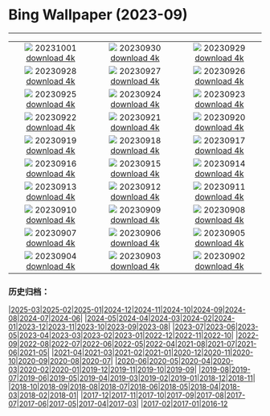 # Bing Wallpaper (2023-09)
**************
| | | |
| :----: | :----: | :----: |
| ![](https://www.bing.com/th?id=OHR.LakeBledSunrise_EN-GB9672401018_1920x1080.jpg) 20231001 [download 4k](https://www.bing.com/th?id=OHR.LakeBledSunrise_EN-GB9672401018_UHD.jpg) | ![](https://www.bing.com/th?id=OHR.ShenandoahFoliage_EN-GB8387837899_1920x1080.jpg) 20230930 [download 4k](https://www.bing.com/th?id=OHR.ShenandoahFoliage_EN-GB8387837899_UHD.jpg) | ![](https://www.bing.com/th?id=OHR.CastleCoch_EN-GB9159929259_1920x1080.jpg) 20230929 [download 4k](https://www.bing.com/th?id=OHR.CastleCoch_EN-GB9159929259_UHD.jpg) |
| ![](https://www.bing.com/th?id=OHR.MaritimeDay_EN-GB2013820526_1920x1080.jpg) 20230928 [download 4k](https://www.bing.com/th?id=OHR.MaritimeDay_EN-GB2013820526_UHD.jpg) | ![](https://www.bing.com/th?id=OHR.CapriKrupp_EN-GB1711538979_1920x1080.jpg) 20230927 [download 4k](https://www.bing.com/th?id=OHR.CapriKrupp_EN-GB1711538979_UHD.jpg) | ![](https://www.bing.com/th?id=OHR.VeniceSkatePark_EN-GB1268755074_1920x1080.jpg) 20230926 [download 4k](https://www.bing.com/th?id=OHR.VeniceSkatePark_EN-GB1268755074_UHD.jpg) |
| ![](https://www.bing.com/th?id=OHR.GlacierBayOtter_EN-GB0453826385_1920x1080.jpg) 20230925 [download 4k](https://www.bing.com/th?id=OHR.GlacierBayOtter_EN-GB0453826385_UHD.jpg) | ![](https://www.bing.com/th?id=OHR.FraserRiverBC_EN-GB9942100747_1920x1080.jpg) 20230924 [download 4k](https://www.bing.com/th?id=OHR.FraserRiverBC_EN-GB9942100747_UHD.jpg) | ![](https://www.bing.com/th?id=OHR.CottonwoodCanyon_EN-GB8971789490_1920x1080.jpg) 20230923 [download 4k](https://www.bing.com/th?id=OHR.CottonwoodCanyon_EN-GB8971789490_UHD.jpg) |
| ![](https://www.bing.com/th?id=OHR.CastellyGwyntUK_EN-GB8170990563_1920x1080.jpg) 20230922 [download 4k](https://www.bing.com/th?id=OHR.CastellyGwyntUK_EN-GB8170990563_UHD.jpg) | ![](https://www.bing.com/th?id=OHR.NobelNorway_EN-GB0832843869_1920x1080.jpg) 20230921 [download 4k](https://www.bing.com/th?id=OHR.NobelNorway_EN-GB0832843869_UHD.jpg) | ![](https://www.bing.com/th?id=OHR.ArkadiaPark_EN-GB2489372021_1920x1080.jpg) 20230920 [download 4k](https://www.bing.com/th?id=OHR.ArkadiaPark_EN-GB2489372021_UHD.jpg) |
| ![](https://www.bing.com/th?id=OHR.SplugenPass_EN-GB9412649229_1920x1080.jpg) 20230919 [download 4k](https://www.bing.com/th?id=OHR.SplugenPass_EN-GB9412649229_UHD.jpg) | ![](https://www.bing.com/th?id=OHR.MilkyWayPortugal_EN-GB2637293703_1920x1080.jpg) 20230918 [download 4k](https://www.bing.com/th?id=OHR.MilkyWayPortugal_EN-GB2637293703_UHD.jpg) | ![](https://www.bing.com/th?id=OHR.CubanTody_EN-GB2696201418_1920x1080.jpg) 20230917 [download 4k](https://www.bing.com/th?id=OHR.CubanTody_EN-GB2696201418_UHD.jpg) |
| ![](https://www.bing.com/th?id=OHR.OktoberfestWorkers_EN-GB2543811228_1920x1080.jpg) 20230916 [download 4k](https://www.bing.com/th?id=OHR.OktoberfestWorkers_EN-GB2543811228_UHD.jpg) | ![](https://www.bing.com/th?id=OHR.GlenariffForest_EN-GB9562740615_1920x1080.jpg) 20230915 [download 4k](https://www.bing.com/th?id=OHR.GlenariffForest_EN-GB9562740615_UHD.jpg) | ![](https://www.bing.com/th?id=OHR.MongoliaHorses_EN-GB2849288889_1920x1080.jpg) 20230914 [download 4k](https://www.bing.com/th?id=OHR.MongoliaHorses_EN-GB2849288889_UHD.jpg) |
| ![](https://www.bing.com/th?id=OHR.HemakutaHill_EN-GB2976067612_1920x1080.jpg) 20230913 [download 4k](https://www.bing.com/th?id=OHR.HemakutaHill_EN-GB2976067612_UHD.jpg) | ![](https://www.bing.com/th?id=OHR.NorthSeaStairs_EN-GB3021301291_1920x1080.jpg) 20230912 [download 4k](https://www.bing.com/th?id=OHR.NorthSeaStairs_EN-GB3021301291_UHD.jpg) | ![](https://www.bing.com/th?id=OHR.AyutthayaTemple_EN-GB3078921949_1920x1080.jpg) 20230911 [download 4k](https://www.bing.com/th?id=OHR.AyutthayaTemple_EN-GB3078921949_UHD.jpg) |
| ![](https://www.bing.com/th?id=OHR.MarathonMedoc_EN-GB3127993394_1920x1080.jpg) 20230910 [download 4k](https://www.bing.com/th?id=OHR.MarathonMedoc_EN-GB3127993394_UHD.jpg) | ![](https://www.bing.com/th?id=OHR.LastNightofProm_EN-GB3177551517_1920x1080.jpg) 20230909 [download 4k](https://www.bing.com/th?id=OHR.LastNightofProm_EN-GB3177551517_UHD.jpg) | ![](https://www.bing.com/th?id=OHR.BathCircus_EN-GB3224549053_1920x1080.jpg) 20230908 [download 4k](https://www.bing.com/th?id=OHR.BathCircus_EN-GB3224549053_UHD.jpg) |
| ![](https://www.bing.com/th?id=OHR.CamelsAbove_EN-GB1942537770_1920x1080.jpg) 20230907 [download 4k](https://www.bing.com/th?id=OHR.CamelsAbove_EN-GB1942537770_UHD.jpg) | ![](https://www.bing.com/th?id=OHR.CreteHarbor_EN-GB2096168331_1920x1080.jpg) 20230906 [download 4k](https://www.bing.com/th?id=OHR.CreteHarbor_EN-GB2096168331_UHD.jpg) | ![](https://www.bing.com/th?id=OHR.MountSegla_EN-GB2161222967_1920x1080.jpg) 20230905 [download 4k](https://www.bing.com/th?id=OHR.MountSegla_EN-GB2161222967_UHD.jpg) |
| ![](https://www.bing.com/th?id=OHR.JejuIsland_EN-GB2230052503_1920x1080.jpg) 20230904 [download 4k](https://www.bing.com/th?id=OHR.JejuIsland_EN-GB2230052503_UHD.jpg) | ![](https://www.bing.com/th?id=OHR.ManhattanAerial_EN-GB2295175560_1920x1080.jpg) 20230903 [download 4k](https://www.bing.com/th?id=OHR.ManhattanAerial_EN-GB2295175560_UHD.jpg) | ![](https://www.bing.com/th?id=OHR.HadriansWallUK_EN-GB6069588482_1920x1080.jpg) 20230902 [download 4k](https://www.bing.com/th?id=OHR.HadriansWallUK_EN-GB6069588482_UHD.jpg) |

### 历史归档：

|[2025-03](2025-03/2025-03.md)|[2025-02](2025-02/2025-02.md)|[2025-01](2025-01/2025-01.md)|[2024-12](2024-12/2024-12.md)|[2024-11](2024-11/2024-11.md)|[2024-10](2024-10/2024-10.md)|[2024-09](2024-09/2024-09.md)|[2024-08](2024-08/2024-08.md)|[2024-07](2024-07/2024-07.md)|[2024-06](2024-06/2024-06.md)|
|[2024-05](2024-05/2024-05.md)|[2024-04](2024-04/2024-04.md)|[2024-03](2024-03/2024-03.md)|[2024-02](2024-02/2024-02.md)|[2024-01](2024-01/2024-01.md)|[2023-12](2023-12/2023-12.md)|[2023-11](2023-11/2023-11.md)|[2023-10](2023-10/2023-10.md)|[2023-09](2023-09/2023-09.md)|[2023-08](2023-08/2023-08.md)|
|[2023-07](2023-07/2023-07.md)|[2023-06](2023-06/2023-06.md)|[2023-05](2023-05/2023-05.md)|[2023-04](2023-04/2023-04.md)|[2023-03](2023-03/2023-03.md)|[2023-02](2023-02/2023-02.md)|[2023-01](2023-01/2023-01.md)|[2022-12](2022-12/2022-12.md)|[2022-11](2022-11/2022-11.md)|[2022-10](2022-10/2022-10.md)|
|[2022-09](2022-09/2022-09.md)|[2022-08](2022-08/2022-08.md)|[2022-07](2022-07/2022-07.md)|[2022-06](2022-06/2022-06.md)|[2022-05](2022-05/2022-05.md)|[2022-04](2022-04/2022-04.md)|[2021-08](2021-08/2021-08.md)|[2021-07](2021-07/2021-07.md)|[2021-06](2021-06/2021-06.md)|[2021-05](2021-05/2021-05.md)|
|[2021-04](2021-04/2021-04.md)|[2021-03](2021-03/2021-03.md)|[2021-02](2021-02/2021-02.md)|[2021-01](2021-01/2021-01.md)|[2020-12](2020-12/2020-12.md)|[2020-11](2020-11/2020-11.md)|[2020-10](2020-10/2020-10.md)|[2020-09](2020-09/2020-09.md)|[2020-08](2020-08/2020-08.md)|[2020-07](2020-07/2020-07.md)|
|[2020-06](2020-06/2020-06.md)|[2020-05](2020-05/2020-05.md)|[2020-04](2020-04/2020-04.md)|[2020-03](2020-03/2020-03.md)|[2020-02](2020-02/2020-02.md)|[2020-01](2020-01/2020-01.md)|[2019-12](2019-12/2019-12.md)|[2019-11](2019-11/2019-11.md)|[2019-10](2019-10/2019-10.md)|[2019-09](2019-09/2019-09.md)|
|[2019-08](2019-08/2019-08.md)|[2019-07](2019-07/2019-07.md)|[2019-06](2019-06/2019-06.md)|[2019-05](2019-05/2019-05.md)|[2019-04](2019-04/2019-04.md)|[2019-03](2019-03/2019-03.md)|[2019-02](2019-02/2019-02.md)|[2019-01](2019-01/2019-01.md)|[2018-12](2018-12/2018-12.md)|[2018-11](2018-11/2018-11.md)|
|[2018-10](2018-10/2018-10.md)|[2018-09](2018-09/2018-09.md)|[2018-08](2018-08/2018-08.md)|[2018-07](2018-07/2018-07.md)|[2018-06](2018-06/2018-06.md)|[2018-05](2018-05/2018-05.md)|[2018-04](2018-04/2018-04.md)|[2018-03](2018-03/2018-03.md)|[2018-02](2018-02/2018-02.md)|[2018-01](2018-01/2018-01.md)|
|[2017-12](2017-12/2017-12.md)|[2017-11](2017-11/2017-11.md)|[2017-10](2017-10/2017-10.md)|[2017-09](2017-09/2017-09.md)|[2017-08](2017-08/2017-08.md)|[2017-07](2017-07/2017-07.md)|[2017-06](2017-06/2017-06.md)|[2017-05](2017-05/2017-05.md)|[2017-04](2017-04/2017-04.md)|[2017-03](2017-03/2017-03.md)|
|[2017-02](2017-02/2017-02.md)|[2017-01](2017-01/2017-01.md)|[2016-12](2016-12/2016-12.md)